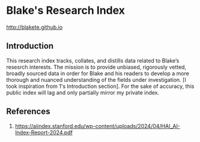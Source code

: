 # Blake's Research Index
http://blakete.github.io

## Introduction
This research index tracks, collates, and distills data related to Blake’s resesrch interests. The mission is to provide unbiased, rigorously vetted, broadly sourced data in order for Blake and his readers to develop a more thorough and nuanced understanding of the fields under investigation. [I took inspiration from 1's Introduction section]. For the sake of accuracy, this public index will lag and only partially mirror my private index.

## References
1. https://aiindex.stanford.edu/wp-content/uploads/2024/04/HAI_AI-Index-Report-2024.pdf
